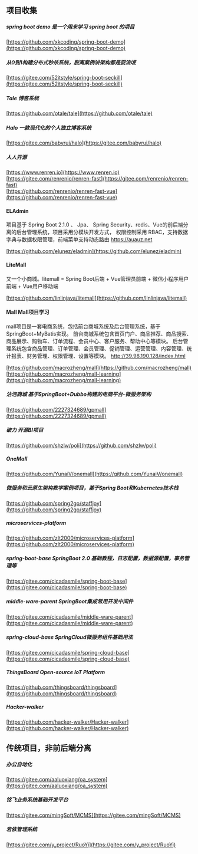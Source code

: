 ## 项目收集

#####  spring boot demo 是一个用来学习 spring boot 的项目  
[https://github.com/xkcoding/spring-boot-demo](https://github.com/xkcoding/spring-boot-demo)  




#####  从0到1构建分布式秒杀系统，脱离案例讲架构都是耍流氓
[https://gitee.com/52itstyle/spring-boot-seckill](https://gitee.com/52itstyle/spring-boot-seckill)  

##### Tale 博客系统
[https://github.com/otale/tale](https://github.com/otale/tale)

#####  Halo 一款现代化的个人独立博客系统  
[https://gitee.com/babyrui/halo](https://gitee.com/babyrui/halo)  


#####  人人开源
[https://www.renren.io](https://www.renren.io)
[https://gitee.com/renrenio/renren-fast](https://gitee.com/renrenio/renren-fast)  
[https://github.com/renrenio/renren-fast-vue](https://github.com/renrenio/renren-fast-vue)

#### ELAdmin
项目基于 Spring Boot 2.1.0 、 Jpa、 Spring Security、redis、Vue的前后端分离的后台管理系统，项目采用分模块开发方式， 权限控制采用 RBAC，支持数据字典与数据权限管理，前端菜单支持动态路由 https://auauz.net

[https://github.com/elunez/eladmin](https://github.com/elunez/eladmin)


#### LiteMall
又一个小商城。litemall = Spring Boot后端 + Vue管理员前端 + 微信小程序用户前端 + Vue用户移动端

[https://github.com/linlinjava/litemall](https://github.com/linlinjava/litemall)


#### Mall   Mall项目学习
mall项目是一套电商系统，包括前台商城系统及后台管理系统，基于SpringBoot+MyBatis实现。 前台商城系统包含首页门户、商品推荐、商品搜索、商品展示、购物车、订单流程、会员中心、客户服务、帮助中心等模块。 后台管理系统包含商品管理、订单管理、会员管理、促销管理、运营管理、内容管理、统计报表、财务管理、权限管理、设置等模块。 http://39.98.190.128/index.html

[https://github.com/macrozheng/mall](https://github.com/macrozheng/mall)
[https://github.com/macrozheng/mall-learning](https://github.com/macrozheng/mall-learning)

#####  沽泡商城  基于SpringBoot+Dubbo构建的电商平台-微服务架构  
[https://github.com/2227324689/gpmall](https://github.com/2227324689/gpmall)  

#####  破力  开源BI项目
[https://github.com/shzlw/poli](https://github.com/shzlw/poli)

#####  OneMall
[https://github.com/YunaiV/onemall](https://github.com/YunaiV/onemall)

#####  微服务和云原生架构教学案例项目，基于Spring Boot和Kubernetes技术栈
[https://github.com/spring2go/staffjoy](https://github.com/spring2go/staffjoy)


#####  microservices-platform
[https://github.com/zlt2000/microservices-platform](https://github.com/zlt2000/microservices-platform)


##### spring-boot-base  SpringBoot 2.0 基础教程，日志配置，数据源配置，事务管理等
[https://gitee.com/cicadasmile/spring-boot-base](https://gitee.com/cicadasmile/spring-boot-base)

#####  middle-ware-parent  SpringBoot集成常用开发中间件
[https://gitee.com/cicadasmile/middle-ware-parent](https://gitee.com/cicadasmile/middle-ware-parent)

#####  spring-cloud-base   SpringCloud微服务组件基础用法
[https://gitee.com/cicadasmile/spring-cloud-base](https://gitee.com/cicadasmile/spring-cloud-base)


##### ThingsBoard     Open-source IoT Platform
[https://github.com/thingsboard/thingsboard](https://github.com/thingsboard/thingsboard)

#####  Hacker-walker  
[https://github.com/hacker-walker/Hacker-walker](https://github.com/hacker-walker/Hacker-walker)  





##  传统项目，非前后端分离  

#####  办公自动化  
[https://gitee.com/aaluoxiang/oa_system](https://gitee.com/aaluoxiang/oa_system)  

#####  铭飞业务系统基础开发平台
[https://gitee.com/mingSoft/MCMS](https://gitee.com/mingSoft/MCMS)

#####  若依管理系统
[https://gitee.com/y_project/RuoYi](https://gitee.com/y_project/RuoYi)  





